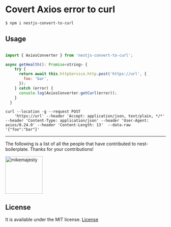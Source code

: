 # Covert Axios error to curl

```bash
$ npm i nestjs-convert-to-curl
```

## Usage

```js

import { AxiosConverter } from 'nestjs-convert-to-curl';

async getHealth(): Promise<string> {
    try {
      return await this.httpService.http.post('https://url', {
        foo: 'bar',
      });
    } catch (error) {
      console.log(AxiosConverter.getCurl(error));
    }
  }
```

```
curl --location -g --request POST
    'https://url' --header 'Accept: application/json, text/plain, */*' --header 'Content-Type: application/json' --header 'User-Agent: axios/0.24.0' --header 'Content-Length: 13'  --data-raw '{"foo":"bar"}'
```


---

The following is a list of all the people that have contributed to nest-boilerplate. Thanks for your contributions!

[<img alt="mikemajesty" src="https://avatars1.githubusercontent.com/u/11630212?s=460&v=4&s=117" width="117">](https://github.com/mikemajesty)

## License

It is available under the MIT license.
[License](https://opensource.org/licenses/mit-license.php)
